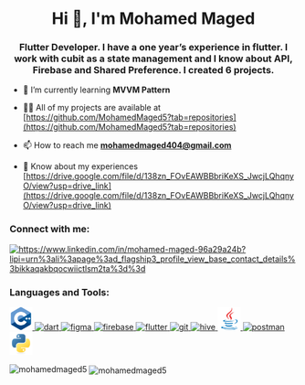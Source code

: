 <h1 align="center">Hi 👋, I'm Mohamed Maged</h1>
<h3 align="center">Flutter Developer. I have a one year’s experience in flutter. I work with cubit as a state management and I know about API, Firebase and Shared Preference. I created 6 projects.</h3>

- 🌱 I’m currently learning **MVVM Pattern**

- 👨‍💻 All of my projects are available at [https://github.com/MohamedMaged5?tab=repositories](https://github.com/MohamedMaged5?tab=repositories)

- 📫 How to reach me **mohamedmaged404@gmail.com**

- 📄 Know about my experiences [https://drive.google.com/file/d/138zn_FOvEAWBBbriKeXS_JwcjLQhqnyO/view?usp=drive_link](https://drive.google.com/file/d/138zn_FOvEAWBBbriKeXS_JwcjLQhqnyO/view?usp=drive_link)

<h3 align="left">Connect with me:</h3>
<p align="left">
<a href="https://linkedin.com/in/https://www.linkedin.com/in/mohamed-maged-96a29a24b?lipi=urn%3ali%3apage%3ad_flagship3_profile_view_base_contact_details%3bikkaqakbqocwiictlsm2ta%3d%3d" target="blank"><img align="center" src="https://raw.githubusercontent.com/rahuldkjain/github-profile-readme-generator/master/src/images/icons/Social/linked-in-alt.svg" alt="https://www.linkedin.com/in/mohamed-maged-96a29a24b?lipi=urn%3ali%3apage%3ad_flagship3_profile_view_base_contact_details%3bikkaqakbqocwiictlsm2ta%3d%3d" height="30" width="40" /></a>
</p>

<h3 align="left">Languages and Tools:</h3>
<p align="left"> <a href="https://www.w3schools.com/cpp/" target="_blank" rel="noreferrer"> <img src="https://raw.githubusercontent.com/devicons/devicon/master/icons/cplusplus/cplusplus-original.svg" alt="cplusplus" width="40" height="40"/> </a> <a href="https://dart.dev" target="_blank" rel="noreferrer"> <img src="https://www.vectorlogo.zone/logos/dartlang/dartlang-icon.svg" alt="dart" width="40" height="40"/> </a> <a href="https://www.figma.com/" target="_blank" rel="noreferrer"> <img src="https://www.vectorlogo.zone/logos/figma/figma-icon.svg" alt="figma" width="40" height="40"/> </a> <a href="https://firebase.google.com/" target="_blank" rel="noreferrer"> <img src="https://www.vectorlogo.zone/logos/firebase/firebase-icon.svg" alt="firebase" width="40" height="40"/> </a> <a href="https://flutter.dev" target="_blank" rel="noreferrer"> <img src="https://www.vectorlogo.zone/logos/flutterio/flutterio-icon.svg" alt="flutter" width="40" height="40"/> </a> <a href="https://git-scm.com/" target="_blank" rel="noreferrer"> <img src="https://www.vectorlogo.zone/logos/git-scm/git-scm-icon.svg" alt="git" width="40" height="40"/> </a> <a href="https://hive.apache.org/" target="_blank" rel="noreferrer"> <img src="https://www.vectorlogo.zone/logos/apache_hive/apache_hive-icon.svg" alt="hive" width="40" height="40"/> </a> <a href="https://www.java.com" target="_blank" rel="noreferrer"> <img src="https://raw.githubusercontent.com/devicons/devicon/master/icons/java/java-original.svg" alt="java" width="40" height="40"/> </a> <a href="https://postman.com" target="_blank" rel="noreferrer"> <img src="https://www.vectorlogo.zone/logos/getpostman/getpostman-icon.svg" alt="postman" width="40" height="40"/> </a> <a href="https://www.python.org" target="_blank" rel="noreferrer"> <img src="https://raw.githubusercontent.com/devicons/devicon/master/icons/python/python-original.svg" alt="python" width="40" height="40"/> </a> </p>

<p><img align="left" src="https://github-readme-stats.vercel.app/api/top-langs?username=mohamedmaged5&show_icons=true&locale=en&layout=compact" alt="mohamedmaged5" /></p>

<p>&nbsp;<img align="center" src="https://github-readme-stats.vercel.app/api?username=mohamedmaged5&show_icons=true&locale=en" alt="mohamedmaged5" /></p>
